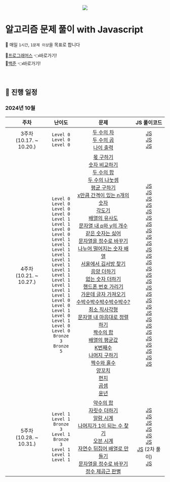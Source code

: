 <p align="center">
  <img src="https://github.com/user-attachments/assets/4d3b8c58-44e6-432c-93f2-ca04f67f9483" />
</p>

# 알고리즘 문제 풀이 with Javascript

🎯 매일 `1시간`, `1문제 이상`을 목표로 합니다

🔗<a href="https://school.programmers.co.kr/learn/challenges" target="_blank">프로그래머스</a> 👈바로가기!
<br>
🔗<a href="https://www.acmicpc.net" target="_blank">백준</a> 👈바로가기!

<br />

## 📅 진행 일정

### 2024년 10월

|주차|난이도|문제|JS 풀이코드|
| :----------------: | :----------------: | :----------------: | :----------------:|
| 3주차<br />(10.17. ~ 10.20.) | `Level 0`<br />`Level 0`<br />`Level 0`<br /> | [두 수의 차](https://school.programmers.co.kr/learn/courses/30/lessons/120803)<br />[두 수의 곱](https://school.programmers.co.kr/learn/courses/30/lessons/120804)<br />[나이 출력](https://school.programmers.co.kr/learn/courses/30/lessons/120820)<br /> | [JS](https://github.com/ej-kimm/algorithm-with-js/blob/main/Level0/두수의차.js)<br />[JS](https://github.com/ej-kimm/algorithm-with-js/blob/main/Level0/두수의곱.js)<br />[JS](https://github.com/ej-kimm/algorithm-with-js/blob/main/Level0/나이출력.js)<br /> |
| 4주차<br />(10.21. ~ 10.27.) | `Level 0`<br />`Level 0`<br />`Level 0`<br />`Level 0`<br />`Level 1`<br />`Level 1`<br />`Level 0`<br />`Level 0`<br />`Level 1`<br />`Level 1`<br />`Level 1`<br />`Level 1`<br />`Level 1`<br />`Level 1`<br />`Level 1`<br />`Level 1`<br />`Level 1`<br />`Level 1`<br />`Level 1`<br />`Level 1`<br />`Level 0`<br />`Level 0`<br />`Level 1`<br />`Level 0`<br />`Level 1`<br />`Level 0`<br />`Level 0`<br />`Bronze 3`<br />`Bronze 5`<br /> | [몫 구하기](https://school.programmers.co.kr/learn/courses/30/lessons/120805)<br />[숫자 비교하기](https://school.programmers.co.kr/learn/courses/30/lessons/120807)<br />[두 수의 합](https://school.programmers.co.kr/learn/courses/30/lessons/120802)<br />[두 수의 나눗셈](https://school.programmers.co.kr/learn/courses/30/lessons/120806)<br />[평균 구하기](https://school.programmers.co.kr/learn/courses/30/lessons/12944)<br />[x만큼 간격이 있는 n개의 숫자](https://school.programmers.co.kr/learn/courses/30/lessons/12954)<br />[각도기](https://school.programmers.co.kr/learn/courses/30/lessons/120829)<br />[배열의 유사도](https://school.programmers.co.kr/learn/courses/30/lessons/120903)<br />[문자열 내 p와 y의 개수](https://school.programmers.co.kr/learn/courses/30/lessons/12916)<br />[같은 숫자는 싫어](https://school.programmers.co.kr/learn/courses/30/lessons/12906)<br />[문자열을 정수로 바꾸기](https://school.programmers.co.kr/learn/courses/30/lessons/12925)<br />[나누어 떨어지는 숫자 배열](https://school.programmers.co.kr/learn/courses/30/lessons/12910)<br />[서울에서 김서방 찾기](https://school.programmers.co.kr/learn/courses/30/lessons/12919)<br />[음양 더하기](https://school.programmers.co.kr/learn/courses/30/lessons/76501)<br />[없는 숫자 더하기](https://school.programmers.co.kr/learn/courses/30/lessons/86051)<br />[핸드폰 번호 가리기](https://school.programmers.co.kr/learn/courses/30/lessons/12948)<br />[가운데 글자 가져오기](https://school.programmers.co.kr/learn/courses/30/lessons/12903)<br />[수박수박수박수박수박수?](https://school.programmers.co.kr/learn/courses/30/lessons/12922)<br />[최소 직사각형](https://school.programmers.co.kr/learn/courses/30/lessons/86491)<br />[문자열 내 마음대로 정렬하기](https://school.programmers.co.kr/learn/courses/30/lessons/12915)<br />[짝수의 합](https://school.programmers.co.kr/learn/courses/30/lessons/120831)<br />[배열의 평균값](https://school.programmers.co.kr/learn/courses/30/lessons/120817)<br />[K번째수](https://school.programmers.co.kr/learn/courses/30/lessons/42748)<br />[나머지 구하기](https://school.programmers.co.kr/learn/courses/30/lessons/120810)<br />[짝수와 홀수](https://school.programmers.co.kr/learn/courses/30/lessons/12937)<br />[양꼬치](https://school.programmers.co.kr/learn/courses/30/lessons/120830)<br />[편지](https://school.programmers.co.kr/learn/courses/30/lessons/120898)<br />[곱셈](https://www.acmicpc.net/problem/2588)<br />[윤년](https://www.acmicpc.net/problem/2753)<br /> | [JS](https://github.com/ej-kimm/algorithm-with-js/blob/main/Level0/몫구하기.js)<br />[JS](https://github.com/ej-kimm/algorithm-with-js/blob/main/Level0/숫자비교하기.js)<br />[JS](https://github.com/ej-kimm/algorithm-with-js/blob/main/Level0/두수의합.js)<br />[JS](https://github.com/ej-kimm/algorithm-with-js/blob/main/Level0/두수의나눗셈.js)<br />[JS](https://github.com/ej-kimm/algorithm-with-js/blob/main/Level1/평균구하기.js)<br />[JS](https://github.com/ej-kimm/algorithm-with-js/blob/main/Level1/x만큼간격이있는n개의숫자.js)<br />[JS](https://github.com/ej-kimm/algorithm-with-js/blob/main/Level0/각도기.js)<br />[JS](https://github.com/ej-kimm/algorithm-with-js/blob/main/Level0/배열의유사도.js)<br />[JS](https://github.com/ej-kimm/algorithm-with-js/blob/main/Level1/문자열내p와y의개수.js)<br />[JS](https://github.com/ej-kimm/algorithm-with-js/blob/main/Level1/같은숫자는싫어.js)<br />[JS](https://github.com/ej-kimm/algorithm-with-js/blob/main/Level1/문자열을정수로바꾸기.js)<br />[JS](https://github.com/ej-kimm/algorithm-with-js/blob/main/Level1/나누어떨어지는숫자배열.js)<br />[JS](https://github.com/ej-kimm/algorithm-with-js/blob/main/Level1/서울에서김서방찾기.js)<br />[JS](https://github.com/ej-kimm/algorithm-with-js/blob/main/Level1/음양더하기.js)<br />[JS](https://github.com/ej-kimm/algorithm-with-js/blob/main/Level1/없는숫자더하기.js)<br />[JS](https://github.com/ej-kimm/algorithm-with-js/blob/main/Level1/핸드폰번호가리기.js)<br />[JS](https://github.com/ej-kimm/algorithm-with-js/blob/main/Level1/가운데글자가져오기.js)<br />[JS](https://github.com/ej-kimm/algorithm-with-js/blob/main/Level1/수박수박수박수박수박수？.js)<br />[JS](https://github.com/ej-kimm/algorithm-with-js/blob/main/Level1/최소직사각형.js)<br />[JS](https://github.com/ej-kimm/algorithm-with-js/blob/main/Level1/문자열내마음대로정렬하기.js)<br />[JS](https://github.com/ej-kimm/algorithm-with-js/blob/main/Level0/짝수의합.js)<br />[JS](https://github.com/ej-kimm/algorithm-with-js/blob/main/Level0/배열의평균값.js)<br />[JS](https://github.com/ej-kimm/algorithm-with-js/blob/main/Level1/K번째수.js)<br />[JS](https://github.com/ej-kimm/algorithm-with-js/blob/main/Level0/나머지구하기.js)<br />[JS](https://github.com/ej-kimm/algorithm-with-js/blob/main/Level1/짝수와홀수.js)<br />[JS](https://github.com/ej-kimm/algorithm-with-js/blob/main/Level0/양꼬치.js)<br />[JS](https://github.com/ej-kimm/algorithm-with-js/blob/main/Level0/편지.js)<br />[JS](https://github.com/ej-kimm/algorithm-with-js/blob/main/Bronze/BOJ2588.js)<br />[JS](https://github.com/ej-kimm/algorithm-with-js/blob/main/Bronze/BOJ2753.js)<br /> |
| 5주차<br />(10.28. ~ 10.31.) | `Level 1`<br />`Level 1`<br />`Bronze 3`<br />`Level 1`<br />`Bronze 3`<br />`Level 1`<br />`Level 1`<br />`Level 1`<br /> | [약수의 합](https://school.programmers.co.kr/learn/courses/30/lessons/12928)<br />[자릿수 더하기](https://school.programmers.co.kr/learn/courses/30/lessons/12931)<br />[알람 시계](https://www.acmicpc.net/problem/2884)<br />[나머지가 1이 되는 수 찾기](https://school.programmers.co.kr/learn/courses/30/lessons/87389)<br />[오븐 시계](https://www.acmicpc.net/problem/2525)<br />[자연수 뒤집어 배열로 만들기](https://school.programmers.co.kr/learn/courses/30/lessons/12932)<br />[문자열을 정수로 바꾸기](https://school.programmers.co.kr/learn/courses/30/lessons/12925)<br />[정수 제곱근 판별](https://school.programmers.co.kr/learn/courses/30/lessons/12934)<br /> | [JS](https://github.com/ej-kimm/algorithm-with-js/blob/main/Level1/약수의합.js)<br />[JS](https://github.com/ej-kimm/algorithm-with-js/blob/main/Level1/자릿수더하기.js)<br />[JS](https://github.com/ej-kimm/algorithm-with-js/blob/main/Bronze/BOJ2884.js)<br />[JS](https://github.com/ej-kimm/algorithm-with-js/blob/main/Level1/나머지가1이되는수찾기.js)<br />[JS](https://github.com/ej-kimm/algorithm-with-js/blob/main/Bronze/BOJ2525.js)<br />[JS](https://github.com/ej-kimm/algorithm-with-js/blob/main/Level1/자연수뒤집어배열로만들기.js)<br />[JS](https://github.com/ej-kimm/algorithm-with-js/blob/main/Level1/문자열을정수로바꾸기.js) (2차 풀이)<br />[JS](https://github.com/ej-kimm/algorithm-with-js/blob/main/Level1/정수제곱근판별.js)<br /> |